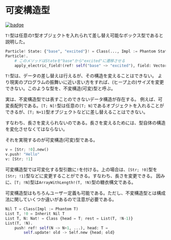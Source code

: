 # 可変構造型

[![badge](https://img.shields.io/endpoint.svg?url=https%3A%2F%2Fgezf7g7pd5.execute-api.ap-northeast-1.amazonaws.com%2Fdefault%2Fsource_up_to_date%3Fowner%3Derg-lang%26repos%3Derg%26ref%3Dmain%26path%3Ddoc/EN/syntax/type/advanced/mut_struct.md%26commit_hash%3D51de3c9d5a9074241f55c043b9951b384836b258)](https://gezf7g7pd5.execute-api.ap-northeast-1.amazonaws.com/default/source_up_to_date?owner=erg-lang&repos=erg&ref=main&path=doc/EN/syntax/type/advanced/mut_struct.md&commit_hash=51de3c9d5a9074241f55c043b9951b384836b258)

`T!`型は任意の`T`型オブジェクトを入れられて差し替え可能なボックス型であると説明した。

```python
Particle! State: {"base", "excited"}! = Class(..., Impl := Phantom State)
Particle!.
    # このメソッドはStateを"base"から"excited"に遷移させる
    apply_electric_field!(ref! self("base" ~> "excited"), field: Vector) = ...
```

`T!`型は、データの差し替えは行えるが、その構造を変えることはできない。
より現実のプログラムの振舞いに近い言い方をすれば、(ヒープ上の)サイズを変更できない。このような型を、不変構造(可変)型と呼ぶ。

実は、不変構造型では表すことのできないデータ構造が存在する。
例えば、可変長配列である。`[T; N]!`型は任意の`[T; N]`であるオブジェクトを入れることができるが、`[T; N+1]`型オブジェクトなどに差し替えることはできない。

すなわち、長さを変えられないのである。長さを変えるためには、型自体の構造を変化させなくてはならない。

それを実現するのが可変構造(可変)型である。

```python
v = [Str; !0].new()
v.push! "Hello"
v: [Str; !1]
```

可変構造型では可変化する型引数に`!`を付ける。上の場合は、`[Str; !0]`型を`[Str; !1]`型などに変更することができる。すなわち、長さを変更できる。
因みに、`[T; !N]`型は`ArrayWithLength!(T, !N)`型の糖衣構文である。

可変構造型はもちろんユーザー定義も可能である。ただし、不変構造型とは構成法に関していくつか違いがあるので注意が必要である。

```python
Nil T = Class(Impl := Phantom T)
List T, !0 = Inherit Nil T
List T, N: Nat! = Class {head = T; rest = List(T, !N-1)}
List(T, !N).
    push! ref! self(N ~> N+1, ...), head: T =
        self.update! old -> Self.new {head; old}
```
